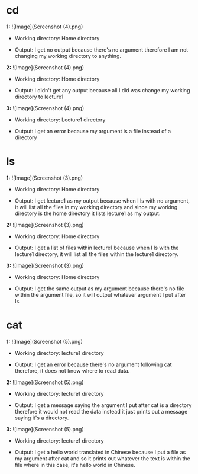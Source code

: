 cd
=========

**1:** ![Image](Screenshot (4).png)

* Working directory: Home directory


* Output: I get no output because there's no argument therefore I am not changing my working directory to anything.

**2:** ![Image](Screenshot (4).png)

* Working directory: Home directory


* Output: I didn't get any output because all I did was change my working directory to lecture1

**3:** ![Image](Screenshot (4).png)

* Working directory: Lecture1 directory


* Output: I get an error because my argument is a file instead of a directory 

ls
=========

**1:** ![Image](Screenshot (3).png)

* Working directory: Home directory


* Output: I get lecture1 as my output because when I ls with no argument, it will list all the files in my working directory and since my working directory is the home directory it lists lecture1 as my output.

**2:** ![Image](Screenshot (3).png)

* Working directory: Home directory


* Output: I get a list of files within lecture1 because when I ls with the lecture1 directory, it will list all the files within the lecture1 directory.

**3:** ![Image](Screenshot (3).png)

* Working directory: Home directory


* Output: I get the same output as my argument because there's no file within the argument file, so it will output whatever argument I put after ls.

cat
=========

**1:** ![Image](Screenshot (5).png)

* Working directory: lecture1 directory


* Output: I get an error because there's no argument following cat therefore, it does not know where to read data.

**2:** ![Image](Screenshot (5).png)

* Working directory: lecture1 directory


* Output: I get a message saying the argument I put after cat is a directory therefore it would not read the data instead it just prints out a message saying it's a directory.

**3:** ![Image](Screenshot (5).png)

* Working directory: lecture1 directory


* Output: I get a hello world translated in Chinese because I put a file as my argument after cat and so it prints out whatever the text is within the file where in this case, it's hello world in Chinese.
